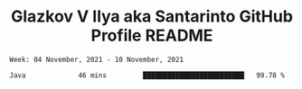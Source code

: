 <h1 align="center">Glazkov V Ilya aka Santarinto GitHub Profile README</h1>

<!--START_SECTION:waka-->
```text
Week: 04 November, 2021 - 10 November, 2021

Java             46 mins         █████████████████████████   99.78 % 
```
<!--END_SECTION:waka-->